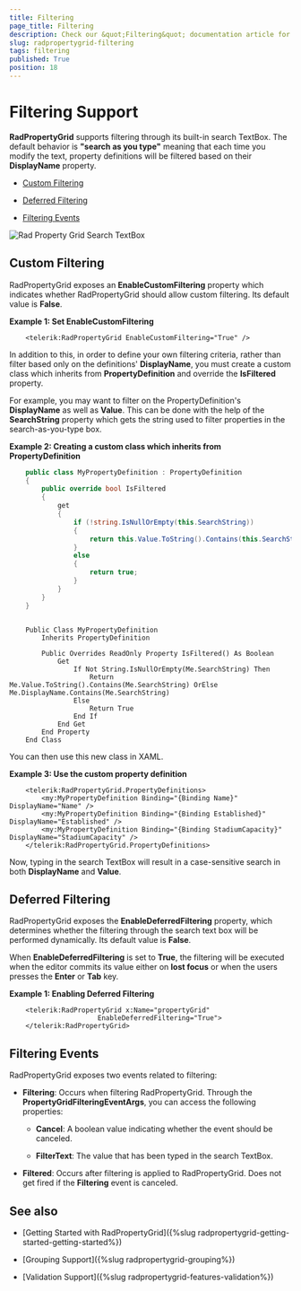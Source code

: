 ```yaml
---
title: Filtering
page_title: Filtering
description: Check our &quot;Filtering&quot; documentation article for the RadPropertyGrid {{ site.framework_name }} control.
slug: radpropertygrid-filtering
tags: filtering
published: True
position: 18
---
```


# Filtering Support

__RadPropertyGrid__ supports filtering through its built-in search TextBox. The default behavior is __"search as you type"__ meaning that each time you modify the text, property definitions will be filtered based on their __DisplayName__ property.

* [Custom Filtering](#custom-filtering)

* [Deferred Filtering](#deferred-filtering)

* [Filtering Events](#filtering-events)

![Rad Property Grid Search TextBox](images/RadPropertyGridSearchBox.png)

## Custom Filtering

RadPropertyGrid exposes an **EnableCustomFiltering** property which indicates whether RadPropertyGrid should allow custom filtering. Its default value is **False**.

__Example 1: Set EnableCustomFiltering__

```XAML
	<telerik:RadPropertyGrid EnableCustomFiltering="True" />
```

In addition to this, in order to define your own filtering criteria, rather than filter based only on the  definitions' **DisplayName**, you must create a custom class which inherits from **PropertyDefinition** and override the **IsFiltered** property. 

For example, you may want to filter on the PropertyDefinition's **DisplayName** as well as **Value**. This can be done with the help of the **SearchString** property which gets the string used to filter properties in the search-as-you-type box.

__Example 2: Creating a custom class which inherits from PropertyDefinition__

```C#
    public class MyPropertyDefinition : PropertyDefinition
    {
        public override bool IsFiltered
        {
            get
            {
                if (!string.IsNullOrEmpty(this.SearchString))
                {
                    return this.Value.ToString().Contains(this.SearchString) || this.DisplayName.Contains(this.SearchString);
                }
                else
                {
                    return true;
                }
            }
        }
    }
```
```VB.NET

    Public Class MyPropertyDefinition
        Inherits PropertyDefinition

        Public Overrides ReadOnly Property IsFiltered() As Boolean
            Get
                If Not String.IsNullOrEmpty(Me.SearchString) Then
                    Return Me.Value.ToString().Contains(Me.SearchString) OrElse Me.DisplayName.Contains(Me.SearchString)
                Else
                    Return True
                End If
            End Get
        End Property
    End Class
```

You can then use this new class in XAML.

__Example 3: Use the custom property definition__

```XAML
    <telerik:RadPropertyGrid.PropertyDefinitions>
        <my:MyPropertyDefinition Binding="{Binding Name}" DisplayName="Name" />
        <my:MyPropertyDefinition Binding="{Binding Established}" DisplayName="Established" />
        <my:MyPropertyDefinition Binding="{Binding StadiumCapacity}" DisplayName="StadiumCapacity" />
    </telerik:RadPropertyGrid.PropertyDefinitions>
```

Now, typing in the search TextBox will result in a case-sensitive search in both **DisplayName** and **Value**.

## Deferred Filtering

RadPropertyGrid exposes the __EnableDeferredFiltering__ property, which determines whether the filtering through the search text box will be performed dynamically. Its default value is __False__.

When __EnableDeferredFiltering__ is set to __True__, the filtering will be executed when the editor commits its value either on __lost focus__ or when the users presses the __Enter__ or __Tab__ key. 

__Example 1: Enabling Deferred Filtering__

```XAML
	<telerik:RadPropertyGrid x:Name="propertyGrid" 
	                  EnableDeferredFiltering="True">
	</telerik:RadPropertyGrid>
```

## Filtering Events

RadPropertyGrid exposes two events related to filtering:

* **Filtering**: Occurs when filtering RadPropertyGrid. Through the **PropertyGridFilteringEventArgs**, you can access the following properties:

	* **Cancel**: A boolean value indicating whether the event should be canceled.
	
	* **FilterText**: The value that has been typed in the search TextBox.

* **Filtered**: Occurs after filtering is applied to RadPropertyGrid. Does not get fired if the **Filtering** event is canceled.

## See also

* [Getting Started with RadPropertyGrid]({%slug radpropertygrid-getting-started-getting-started%})

* [Grouping Support]({%slug radpropertygrid-grouping%})

* [Validation Support]({%slug radpropertygrid-features-validation%})

